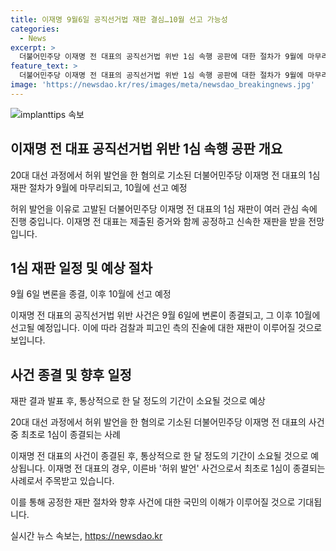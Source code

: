 ```yaml
---
title: 이재명 9월6일 공직선거법 재판 결심…10월 선고 가능성
categories:
  - News
excerpt: >
  더불어민주당 이재명 전 대표의 공직선거법 위반 1심 속행 공판에 대한 절차가 9월에 마무리될 예정이며, 이르면 10월에 선고가 이뤄질 것으로 예상된다. 이 사건은 윤석열 정부 들어 기소된 이 전 대표 사건 중 1심이 종결되는 첫 사건이라는 점에서 주목받고 있다. 법정으로 향하는 이 전 대표의 출석이 예정되어 있으며, 이 관련한 변론과 최후 진술이 이뤄질 예정이다. 이 전 대표는 20대 대선 과정에서 고 김문기 성남도시개발공사 개발1처장에 대한 허위 발언과 국토부의 압력 의혹에 대한 혐의로 기소된 상태이다.
feature_text: >
  더불어민주당 이재명 전 대표의 공직선거법 위반 1심 속행 공판에 대한 절차가 9월에 마무리될 예정이며, 이르면 10월에 선고가 이뤄질 것으로 예상된다. 이 사건은 윤석열 정부 들어 기소된 이 전 대표 사건 중 1심이 종결되는 첫 사건이라는 점에서 주목받고 있다. 법정으로 향하는 이 전 대표의 출석이 예정되어 있으며, 이 관련한 변론과 최후 진술이 이뤄질 예정이다. 이 전 대표는 20대 대선 과정에서 고 김문기 성남도시개발공사 개발1처장에 대한 허위 발언과 국토부의 압력 의혹에 대한 혐의로 기소된 상태이다.
image: 'https://newsdao.kr/res/images/meta/newsdao_breakingnews.jpg'
---
```


<p><img src="https://newsdao.kr/res/images/meta/newsdao_breakingnews.jpg" alt="implanttips 속보" /></p>

<h2 data-ke-size="size26">이재명 전 대표 공직선거법 위반 1심 속행 공판 개요</h2>

<p data-ke-size="size16">20대 대선 과정에서 허위 발언을 한 혐의로 기소된 더불어민주당 이재명 전 대표의 1심 재판 절차가 9월에 마무리되고, 10월에 선고 예정</p>

<p>허위 발언을 이유로 고발된 더불어민주당 이재명 전 대표의 1심 재판이 여러 관심 속에 진행 중입니다. 이재명 전 대표는 제출된 증거와 함께 공정하고 신속한 재판을 받을 전망입니다.</p>

<h2 data-ke-size="size26">1심 재판 일정 및 예상 절차</h2>

<p data-ke-size="size16">9월 6일 변론을 종결, 이후 10월에 선고 예정</p>

<p>이재명 전 대표의 공직선거법 위반 사건은 9월 6일에 변론이 종결되고, 그 이후 10월에 선고될 예정입니다. 이에 따라 검찰과 피고인 측의 진술에 대한 재판이 이루어질 것으로 보입니다.</p>

<h2 data-ke-size="size26">사건 종결 및 향후 일정</h2>

<p data-ke-size="size16">재판 결과 발표 후, 통상적으로 한 달 정도의 기간이 소요될 것으로 예상</p>

<p data-ke-size="size16">20대 대선 과정에서 허위 발언을 한 혐의로 기소된 더불어민주당 이재명 전 대표의 사건 중 최초로 1심이 종결되는 사례</p>

<p>이재명 전 대표의 사건이 종결된 후, 통상적으로 한 달 정도의 기간이 소요될 것으로 예상됩니다. 이재명 전 대표의 경우, 이른바 '허위 발언' 사건으로서 최초로 1심이 종결되는 사례로서 주목받고 있습니다. </p>

<p>이를 통해 공정한 재판 절차와 향후 사건에 대한 국민의 이해가 이루어질 것으로 기대됩니다.</p>
실시간 뉴스 속보는, <a href="https://newsdao.kr" rel="dofollow">https://newsdao.kr</a>


